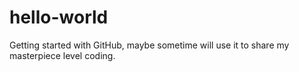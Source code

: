 # hello-world

Getting started with GitHub, maybe sometime will use it to share my masterpiece level coding.
